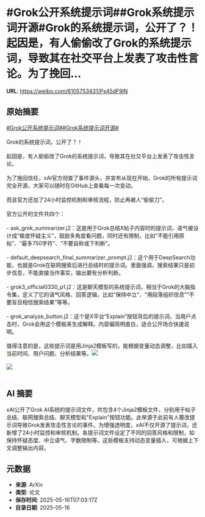 # #Grok公开系统提示词##Grok系统提示词开源#Grok的系统提示词，公开了？！起因是，有人偷偷改了Grok的系统提示词，导致其在社交平台上发表了攻击性言论。为了挽回...

**URL**: https://weibo.com/6105753431/Ps45dF9lN

## 原始摘要

<a href="https://m.weibo.cn/search?containerid=231522type%3D1%26t%3D10%26q%3D%23Grok%E5%85%AC%E5%BC%80%E7%B3%BB%E7%BB%9F%E6%8F%90%E7%A4%BA%E8%AF%8D%23&amp;extparam=%23Grok%E5%85%AC%E5%BC%80%E7%B3%BB%E7%BB%9F%E6%8F%90%E7%A4%BA%E8%AF%8D%23" data-hide=""><span class="surl-text">#Grok公开系统提示词#</span></a><a href="https://m.weibo.cn/search?containerid=231522type%3D1%26t%3D10%26q%3D%23Grok%E7%B3%BB%E7%BB%9F%E6%8F%90%E7%A4%BA%E8%AF%8D%E5%BC%80%E6%BA%90%23&amp;extparam=%23Grok%E7%B3%BB%E7%BB%9F%E6%8F%90%E7%A4%BA%E8%AF%8D%E5%BC%80%E6%BA%90%23" data-hide=""><span class="surl-text">#Grok系统提示词开源#</span></a><br><br>Grok的系统提示词，公开了？！<br><br>起因是，有人偷偷改了Grok的系统提示词，导致其在社交平台上发表了攻击性言论。<br><br>为了挽回信任，xAI官方彻查了事件源头，并宣布从现在开始，Grok的所有提示词完全开源，大家可以随时在GitHub上查看每一次变动。<br><br>而且官方还加了24小时监控机制和审核流程，防止再被人“偷偷刀”。<br><br>官方公开的文件共四个：<br><br>- ask_grok_summarizer.j2：这是用于Grok总结X帖子内容时的提示词，语气被设计成“极度怀疑主义”，鼓励多角度看问题，同时还有限制，比如“不能引用原帖”、“最多750字符”、“不要自称或下判断”。<br><br>- default_deepsearch_final_summarizer_prompt.j2：这个用于DeepSearch功能，也就是Grok在联网搜索后进行总结时的提示词。里面强调，搜索结果只是初步信息，不能直接当作事实，输出要有分析判断。<br><br>- grok3_official0330_p1.j2：这是聊天模型的系统提示词，相当于Grok的大脑指令集，定义了它的语气风格、回答逻辑，比如“保持中立”、“用段落组织信息”“不要盲目相信搜索结果”等等。<br>   <br>- grok_analyze_button.j2：这个是X平台“Explain”按钮背后的提示词，当用户点击时，Grok会用这个模板来生成解释。内容偏简明直白，适合公开场合快速说明。<br><br>值得注意的是，这些提示词是用Jinja2模板写的，能根据变量动态调整，比如插入当前时间、用户问题、分析结果等。<img style="" src="https://tvax3.sinaimg.cn/large/006Fd7o3gy1i1h63fmza5j314c168kd4.jpg" referrerpolicy="no-referrer"><br><br><img style="" src="https://tvax3.sinaimg.cn/large/006Fd7o3gy1i1h63gn4k9j31eo1cye1n.jpg" referrerpolicy="no-referrer"><br><br>

## AI 摘要

xAI公开了Grok AI系统的提示词文件，共包含4个Jinja2模板文件，分别用于帖子总结、联网搜索总结、聊天模型和"Explain"按钮功能。此举源于此前有人篡改提示词导致Grok发表攻击性言论的事件。为增强透明度，xAI不仅开源了提示词，还新增了24小时监控和审核机制。各提示词文件设定了不同的回答风格和限制，如保持怀疑态度、中立语气、字数限制等。这些模板支持动态变量插入，可根据上下文调整输出内容。

## 元数据

- **来源**: ArXiv
- **类型**: 论文
- **保存时间**: 2025-05-16T07:03:17Z
- **目录日期**: 2025-05-16
